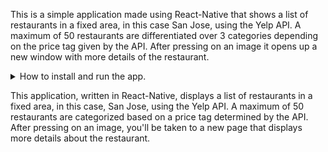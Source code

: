 This is a simple application made using React-Native that shows a list of restaurants in a fixed area, in this case San Jose, using the Yelp API. A maximum of 50 restaurants are differentiated over 3 categories depending on the price tag given by the API. After pressing on an image it opens up a new window with more details of the restaurant.

<details>
<summary> How to install and run the app.</summary>
You will need the Expo Go app on your mobile device to run the app.

After cloning the repository open up your terminal of choice and change your directory accordingly. After that continue with the following commands:

```
npm install
npm run
```

You will be presented with a QR code. Using the app, scan the QR code and after a while the app should be up and running.

If for any reason you run into an error, go ahead and issue it so I can check it out.

</details>

This application, written in React-Native, displays a list of restaurants in a fixed area, in this case, San Jose, using the Yelp API. A maximum of 50 restaurants are categorized based on a price tag determined by the API. After pressing on an image, you'll be taken to a new page that displays more details about the restaurant.
